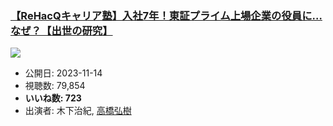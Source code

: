 ### [【ReHacQキャリア塾】入社7年！東証プライム上場企業の役員に…なぜ？【出世の研究】](https://www.youtube.com/watch?v=ZaV7fhK1trU)
[![](https://img.youtube.com/vi/ZaV7fhK1trU/sddefault.jpg)](https://www.youtube.com/watch?v=ZaV7fhK1trU)
-   公開日: 2023-11-14
-   視聴数: 79,854
-   **いいね数: 723**
-   出演者: 木下治紀, [高橋弘樹](/rehacq_fan/people/高橋弘樹 "wikilink")

